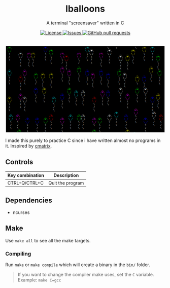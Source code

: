 <p align="center">
	<h1 align="center">lballoons</h2>
	<p align="center">A terminal "screensaver" written in C</p>
</p>
<p align="center">
	<a href="./LICENSE">
		<img alt="License" src="https://img.shields.io/badge/license-GPL-blue?color=7aca00"/>
	</a>
	<a href="https://github.com/LordOfTrident/lballoons/issues">
		<img alt="Issues" src="https://img.shields.io/github/issues/LordOfTrident/lballoons?color=0088ff"/>
	</a>
	<a href="https://github.com/LordOfTrident/lballoons/pulls">
		<img alt="GitHub pull requests" src="https://img.shields.io/github/issues-pr/LordOfTrident/lballoons?color=0088ff"/>
	</a>
	<br><br><br>
	<img width="500px" src="assets/img.png"/>
</p>

I made this purely to practice C since i have written almost no programs in it.
Inspired by [cmatrix](https://github.com/abishekvashok/cmatrix).

## Controls
| Key combination | Description      |
|-----------------|------------------|
| CTRL+Q/CTRL+C   | Quit the program |

## Dependencies
- ncurses

## Make
Use `make all` to see all the make targets.

### Compiling
Run `make` or `make compile` which will create a binary in the `bin/` folder.

> If you want to change the compiler make uses, set the `C` variable. Example: `make C=gcc`

